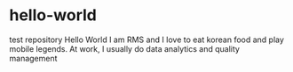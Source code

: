 # hello-world
test repository
Hello World
I am RMS and I love to eat korean food and play mobile legends.
At work, I usually do data analytics and quality management
